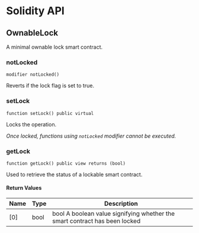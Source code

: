 # Solidity API

## OwnableLock

A minimal ownable lock smart contract.

### notLocked

```solidity
modifier notLocked()
```

Reverts if the lock flag is set to true.

### setLock

```solidity
function setLock() public virtual
```

Locks the operation.

_Once locked, functions using `notLocked` modifier cannot be executed._

### getLock

```solidity
function getLock() public view returns (bool)
```

Used to retrieve the status of a lockable smart contract.

#### Return Values

| Name | Type | Description |
| ---- | ---- | ----------- |
| [0] | bool | bool A boolean value signifying whether the smart contract has been locked |

